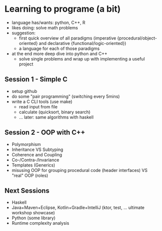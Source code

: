 # Learning to programe (a bit)

* language has/wants: python, C++, R
* likes doing: solve math problems
* suggestion:
  * first quick overview of all paradigms (imperative {procedural/object-oriented} and declarative {functional/logic-oriented})
  * a language for each of those paradigms
* at the end more deep dive into python and C++
  * solve single problems and wrap up with implementing a useful project

## Session 1 - Simple C

* setup github
* do some "pair programming" (switching every 5mins)
* write a C CLI tools (use make)
  * read input from file
  * calculate (quicksort, binary search)
  * ... later: same algorithms with haskell

## Session 2 - OOP with C++

* Polymorphism
* Inheritance VS Subtyping
* Coherence and Coupling
* Co-/Contra-/Invariance
* Templates (Generics)
* misusing OOP for grouping procedural code (header interfaces) VS "real" OOP (roles)

## Next Sessions

* Haskell
* Java+Maven+Eclipse, Kotlin+Gradle+IntelliJ (ktor, test, ... ultimate workshop showcase)
* Python (some library)
* Runtime complexity analysis